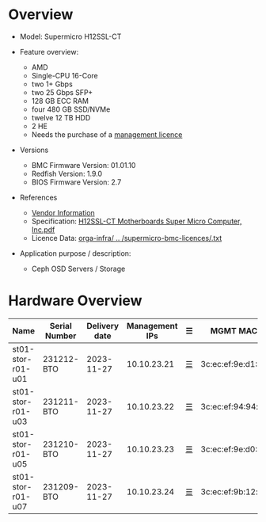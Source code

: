 
# Overview

* Model: Supermicro H12SSL-CT
* Feature overview:
  * AMD
  * Single-CPU 16-Core
  * two 1+ Gbps
  * two 25 Gbps SFP+
  * 128 GB ECC RAM
  * four 480 GB SSD/NVMe
  * twelve 12 TB HDD
  * 2 HE
  * Needs the purchase of a [management licence](https://store.supermicro.com/out-of-band-sft-oob-lic.html?utm=newsm)
* Versions
  * BMC Firmware Version: 01.01.10
  * Redfish Version: 1.9.0
  * BIOS Firmware Version: 2.7

* References
  * [Vendor Information](https://www.supermicro.com/en/products/motherboard/H12SSL-CT)
  * Specification: [H12SSL-CT Motherboards Super Micro Computer, Inc.pdf](spec\_sheets/H12SSL-CT_Motherboards_Super_Micro_Computer_Inc.pdf)
  * Licence Data: [orga-infra/ .. /supermicro-bmc-licences/<mac-adress>.txt](https://github.com/SCS-Private/orga-infra/tree/main/scs-system-landscape/supermicro-bmc-licences/)
* Application purpose / description:
  * Ceph OSD Servers / Storage

# Hardware Overview

| Name                      | Serial Number   | Delivery date | Management IPs | ☰                        | MGMT MAC          | Comments                            |
|---------------------------|-----------------|---------------|----------------|--------------------------|-------------------|-------------------------------------|
| st01-stor-r01-u01         | 231212-BTO      | 2023-11-27    | 10.10.23.21    | [☰](https://10.10.23.21) | 3c:ec:ef:9e:d1:1a |                                     |
| st01-stor-r01-u03         | 231211-BTO      | 2023-11-27    | 10.10.23.22    | [☰](https://10.10.23.22) | 3c:ec:ef:94:94:f4 |                                     |
| st01-stor-r01-u05         | 231210-BTO      | 2023-11-27    | 10.10.23.23    | [☰](https://10.10.23.23) | 3c:ec:ef:9e:d0:9b |                                     |
| st01-stor-r01-u07         | 231209-BTO      | 2023-11-27    | 10.10.23.24    | [☰](https://10.10.23.24) | 3c:ec:ef:9b:12:cb |                                     |


